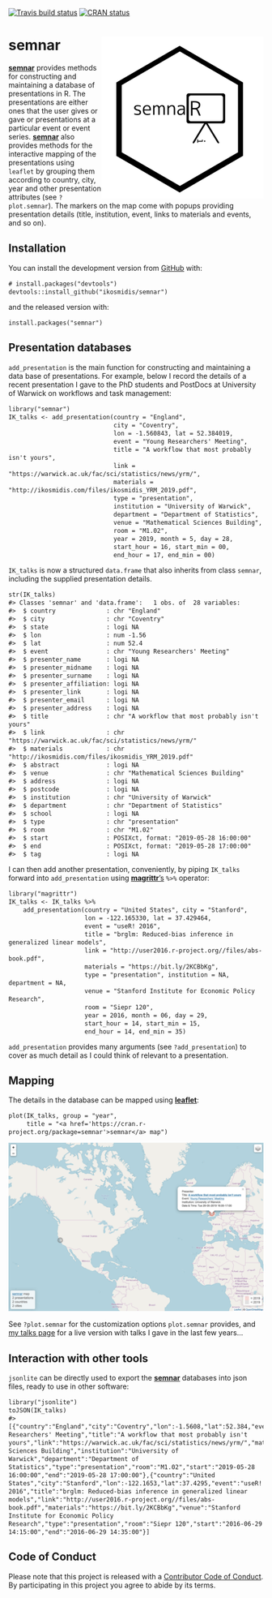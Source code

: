 <!-- badges: start -->
[![Travis build
status](https://travis-ci.org/ikosmidis/semnar.svg?branch=master)](https://travis-ci.org/ikosmidis/semnar)
[![CRAN
status](https://www.r-pkg.org/badges/version/semnar)](https://cran.r-project.org/package=semnar)
<!-- badges: end -->

semnar <img src="https://github.com/ikosmidis/semnar/blob/develop/inst/art/semnar_hex.svg" width="320" align="right">
=====================================================================================================================

[**semnar**](https://github.com/ikosmidis/semnar) provides methods for
constructing and maintaining a database of presentations in R. The
presentations are either ones that the user gives or gave or
presentations at a particular event or event series.
[**semnar**](https://github.com/ikosmidis/semnar) also provides methods
for the interactive mapping of the presentations using `leaflet` by
grouping them according to country, city, year and other presentation
attributes (see `?plot.semnar`). The markers on the map come with popups
providing presentation details (title, institution, event, links to
materials and events, and so on).

Installation
------------

You can install the development version from
[GitHub](https://github.com/) with:

    # install.packages("devtools")
    devtools::install_github("ikosmidis/semnar")

and the released version with:

    install.packages("semnar")

Presentation databases
----------------------

`add_presentation` is the main function for constructing and maintaining
a data base of presentations. For example, below I record the details of
a recent presentation I gave to the PhD students and PostDocs at
University of Warwick on workflows and task management:

    library("semnar")
    IK_talks <- add_presentation(country = "England",
                                 city = "Coventry",
                                 lon = -1.560843, lat = 52.384019,
                                 event = "Young Researchers' Meeting",
                                 title = "A workflow that most probably isn't yours",
                                 link = "https://warwick.ac.uk/fac/sci/statistics/news/yrm/",
                                 materials = "http://ikosmidis.com/files/ikosmidis_YRM_2019.pdf",
                                 type = "presentation",
                                 institution = "University of Warwick",
                                 department = "Department of Statistics",
                                 venue = "Mathematical Sciences Building",
                                 room = "M1.02",
                                 year = 2019, month = 5, day = 28,
                                 start_hour = 16, start_min = 00,
                                 end_hour = 17, end_min = 00)

`IK_talks` is now a structured `data.frame` that also inherits from
class `semnar`, including the supplied presentation details.

    str(IK_talks)
    #> Classes 'semnar' and 'data.frame':   1 obs. of  28 variables:
    #>  $ country              : chr "England"
    #>  $ city                 : chr "Coventry"
    #>  $ state                : logi NA
    #>  $ lon                  : num -1.56
    #>  $ lat                  : num 52.4
    #>  $ event                : chr "Young Researchers' Meeting"
    #>  $ presenter_name       : logi NA
    #>  $ presenter_midname    : logi NA
    #>  $ presenter_surname    : logi NA
    #>  $ presenter_affiliation: logi NA
    #>  $ presenter_link       : logi NA
    #>  $ presenter_email      : logi NA
    #>  $ presenter_address    : logi NA
    #>  $ title                : chr "A workflow that most probably isn't yours"
    #>  $ link                 : chr "https://warwick.ac.uk/fac/sci/statistics/news/yrm/"
    #>  $ materials            : chr "http://ikosmidis.com/files/ikosmidis_YRM_2019.pdf"
    #>  $ abstract             : logi NA
    #>  $ venue                : chr "Mathematical Sciences Building"
    #>  $ address              : logi NA
    #>  $ postcode             : logi NA
    #>  $ institution          : chr "University of Warwick"
    #>  $ department           : chr "Department of Statistics"
    #>  $ school               : logi NA
    #>  $ type                 : chr "presentation"
    #>  $ room                 : chr "M1.02"
    #>  $ start                : POSIXct, format: "2019-05-28 16:00:00"
    #>  $ end                  : POSIXct, format: "2019-05-28 17:00:00"
    #>  $ tag                  : logi NA

I can then add another presentation, conveniently, by piping `IK_talks`
forward into `add_presentation` using
[**magrittr**’s](https://cran.r-project.org/package=magrittr) `%>%`
operator:

    library("magrittr")
    IK_talks <- IK_talks %>%
        add_presentation(country = "United States", city = "Stanford",
                         lon = -122.165330, lat = 37.429464,
                         event = "useR! 2016",
                         title = "brglm: Reduced-bias inference in generalized linear models",
                         link = "http://user2016.r-project.org//files/abs-book.pdf",
                         materials = "https://bit.ly/2KCBbKg",
                         type = "presentation", institution = NA, department = NA,
                         venue = "Stanford Institute for Economic Policy Research",
                         room = "Siepr 120",
                         year = 2016, month = 06, day = 29,
                         start_hour = 14, start_min = 15,
                         end_hour = 14, end_min = 35)

`add_presentation` provides many arguments (see `?add_presentation`) to
cover as much detail as I could think of relevant to a presentation.

Mapping
-------

The details in the database can be mapped using
[**leaflet**](https://cran.r-project.org/package=leaflet):

    plot(IK_talks, group = "year",
         title = "<a href='https://cran.r-project.org/package=semnar'>semnar</a> map")

![](https://github.com/ikosmidis/semnar/blob/master/inst/README_files/IK_talks.png)

See `?plot.semnar` for the customization options `plot.semnar` provides,
and [my talks page](http://ikosmidis.com/talks) for a live version with
talks I gave in the last few years…

Interaction with other tools
----------------------------

`jsonlite` can be directly used to export the
[**semnar**](https://github.com/ikosmidis/semnar) databases into json
files, ready to use in other software:

    library("jsonlite")
    toJSON(IK_talks)
    #> [{"country":"England","city":"Coventry","lon":-1.5608,"lat":52.384,"event":"Young Researchers' Meeting","title":"A workflow that most probably isn't yours","link":"https://warwick.ac.uk/fac/sci/statistics/news/yrm/","materials":"http://ikosmidis.com/files/ikosmidis_YRM_2019.pdf","venue":"Mathematical Sciences Building","institution":"University of Warwick","department":"Department of Statistics","type":"presentation","room":"M1.02","start":"2019-05-28 16:00:00","end":"2019-05-28 17:00:00"},{"country":"United States","city":"Stanford","lon":-122.1653,"lat":37.4295,"event":"useR! 2016","title":"brglm: Reduced-bias inference in generalized linear models","link":"http://user2016.r-project.org//files/abs-book.pdf","materials":"https://bit.ly/2KCBbKg","venue":"Stanford Institute for Economic Policy Research","type":"presentation","room":"Siepr 120","start":"2016-06-29 14:15:00","end":"2016-06-29 14:35:00"}]

Code of Conduct
---------------

Please note that this project is released with a [Contributor Code of
Conduct](https://github.com/ikosmidis/semnar/blob/master/CONDUCT.md). By
participating in this project you agree to abide by its terms.
